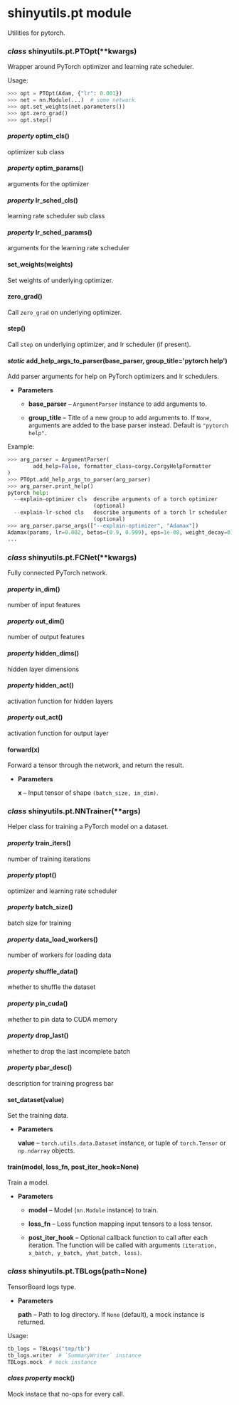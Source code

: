 # shinyutils.pt module

Utilities for pytorch.


### _class_ shinyutils.pt.PTOpt(\*\*kwargs)
Wrapper around PyTorch optimizer and learning rate scheduler.

Usage:

```python
>>> opt = PTOpt(Adam, {"lr": 0.001})
>>> net = nn.Module(...)  # some network
>>> opt.set_weights(net.parameters())
>>> opt.zero_grad()
>>> opt.step()
```


#### _property_ optim_cls()
optimizer sub class


#### _property_ optim_params()
arguments for the optimizer


#### _property_ lr_sched_cls()
learning rate scheduler sub class


#### _property_ lr_sched_params()
arguments for the learning rate scheduler


#### set_weights(weights)
Set weights of underlying optimizer.


#### zero_grad()
Call `zero_grad` on underlying optimizer.


#### step()
Call `step` on underlying optimizer, and lr scheduler (if present).


#### _static_ add_help_args_to_parser(base_parser, group_title='pytorch help')
Add parser arguments for help on PyTorch optimizers and lr schedulers.


* **Parameters**


    * **base_parser** – `ArgumentParser` instance to add arguments to.


    * **group_title** – Title of a new group to add arguments to. If `None`, arguments
    are added to the base parser instead. Default is `"pytorch help"`.


Example:

```python
>>> arg_parser = ArgumentParser(
        add_help=False, formatter_class=corgy.CorgyHelpFormatter
)
>>> PTOpt.add_help_args_to_parser(arg_parser)
>>> arg_parser.print_help()
pytorch help:
  --explain-optimizer cls  describe arguments of a torch optimizer
                           (optional)
  --explain-lr-sched cls   describe arguments of a torch lr scheduler
                           (optional)
>>> arg_parser.parse_args(["--explain-optimizer", "Adamax"])
Adamax(params, lr=0.002, betas=(0.9, 0.999), eps=1e-08, weight_decay=0)
...
```


### _class_ shinyutils.pt.FCNet(\*\*kwargs)
Fully connected PyTorch network.


#### _property_ in_dim()
number of input features


#### _property_ out_dim()
number of output features


#### _property_ hidden_dims()
hidden layer dimensions


#### _property_ hidden_act()
activation function for hidden layers


#### _property_ out_act()
activation function for output layer


#### forward(x)
Forward a tensor through the network, and return the result.


* **Parameters**

    **x** – Input tensor of shape `(batch_size, in_dim)`.



### _class_ shinyutils.pt.NNTrainer(\*\*args)
Helper class for training a PyTorch model on a dataset.


#### _property_ train_iters()
number of training iterations


#### _property_ ptopt()
optimizer and learning rate scheduler


#### _property_ batch_size()
batch size for training


#### _property_ data_load_workers()
number of workers for loading data


#### _property_ shuffle_data()
whether to shuffle the dataset


#### _property_ pin_cuda()
whether to pin data to CUDA memory


#### _property_ drop_last()
whether to drop the last incomplete batch


#### _property_ pbar_desc()
description for training progress bar


#### set_dataset(value)
Set the training data.


* **Parameters**

    **value** – `torch.utils.data.Dataset` instance, or tuple of `torch.Tensor` or
    `np.ndarray` objects.



#### train(model, loss_fn, post_iter_hook=None)
Train a model.


* **Parameters**


    * **model** – Model (`nn.Module` instance) to train.


    * **loss_fn** – Loss function mapping input tensors to a loss tensor.


    * **post_iter_hook** – Optional callback function to call after each iteration.
    The function will be called with arguments
    `(iteration, x_batch, y_batch, yhat_batch, loss)`.



### _class_ shinyutils.pt.TBLogs(path=None)
TensorBoard logs type.


* **Parameters**

    **path** – Path to log directory. If `None` (default), a mock instance is
    returned.


Usage:

```python
tb_logs = TBLogs("tmp/tb")
tb_logs.writer  # `SummaryWriter` instance
TBLogs.mock  # mock instance
```


#### _class property_ mock()
Mock instace that no-ops for every call.

